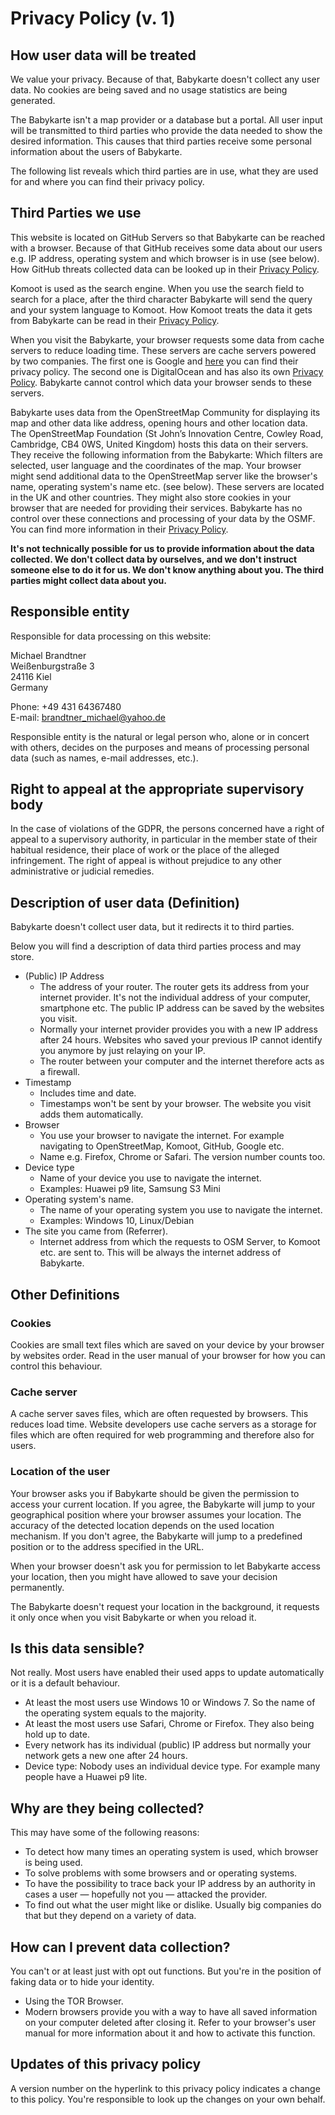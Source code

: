 # Privacy Policy (v. 1)

## How user data will be treated
We value your privacy. Because of that, Babykarte doesn't collect any user data. No cookies are being saved and no usage statistics are being generated.

The Babykarte isn't a map provider or a database but a portal. All user input will be transmitted to third parties who provide the data needed to show the desired information. This causes that third parties receive some personal information about the users of Babykarte.

The following list reveals which third parties are in use, what they are used for and where you can find their privacy policy.

## Third Parties we use
This website is located on GitHub Servers so that Babykarte can be reached with a browser. Because of that GitHub receives some data about our users e.g. IP address, operating system and which browser is in use (see below). How GitHub threats collected data can be looked up in their [Privacy Policy](https://help.github.com/en/articles/github-privacy-statement).

Komoot is used as the search engine. When you use the search field to search for a place, after the third character Babykarte will send the query and your system language to Komoot. How Komoot treats the data it gets from Babykarte can be read in their [Privacy Policy](https://www.komoot.de/privacy).

When you visit the Babykarte, your browser requests some data from cache servers to reduce loading time. These servers are cache servers powered by two companies. The first one is Google and [here](https://policies.google.com/privacy#infocollect) you can find their privacy policy. The second one is DigitalOcean and has also its own [Privacy Policy](https://www.digitalocean.com/legal/privacy-policy/). Babykarte cannot control which data your browser sends to these servers.

Babykarte uses data from the OpenStreetMap Community for displaying its map and other data like address, opening hours and other location data. The OpenStreetMap Foundation (St John’s Innovation Centre, Cowley Road, Cambridge, CB4 0WS, United Kingdom) hosts this data on their servers. They receive the following information from the Babykarte: Which filters are selected, user language and the coordinates of the map. Your browser might send additional data to the OpenStreetMap server like the browser's name, operating system's name etc. (see below). These servers are located in the UK and other countries. They might also store cookies in your browser that are needed for providing their services. Babykarte has no control over these connections and processing of your data by the OSMF. You can find more information in their [Privacy Policy](https://wiki.osmfoundation.org/wiki/Privacy_Policy).

**It's not technically possible for us to provide information about the data collected. We don't collect data by ourselves, and we don't instruct someone else to do it for us. We don't know anything about you. The third parties might collect data about you.**

## Responsible entity

Responsible for data processing on this website:  

Michael Brandtner  
Weißenburgstraße 3  
24116 Kiel  
Germany  

Phone: +49 431 64367480  
E-mail: brandtner_michael@yahoo.de  

Responsible entity is the natural or legal person who, alone or in concert with others, decides on the purposes and means of processing personal data (such as names, e-mail addresses, etc.).

## Right to appeal at the appropriate supervisory body
In the case of violations of the GDPR, the persons concerned have a right of appeal to a supervisory authority, in particular in the member state of their habitual residence, their place of work or the place of the alleged infringement. The right of appeal is without prejudice to any other administrative or judicial remedies.

## Description of user data (Definition)
Babykarte doesn't collect user data, but it redirects it to third parties.

Below you will find a description of data third parties process and may store.

- (Public) IP Address
  - The address of your router. The router gets its address from your internet provider. It's not the individual address of your computer, smartphone etc. The public IP address can be saved by the websites you visit.
  - Normally your internet provider provides you with a new IP address after 24 hours. Websites who saved your previous IP cannot identify you anymore by just relaying on your IP.
  - The router between your computer and the internet therefore acts as a firewall.
- Timestamp
  - Includes time and date.
  - Timestamps won't be sent by your browser. The website you visit adds them automatically.
- Browser
  - You use your browser to navigate the internet. For example navigating to OpenStreetMap, Komoot, GitHub, Google etc.
  - Name e.g. Firefox, Chrome or Safari. The version number counts too.
- Device type
  - Name of your device you use to navigate the internet.
  - Examples: Huawei p9 lite, Samsung S3 Mini
- Operating system's name.
  - The name of your operating system you use to navigate the internet.
  - Examples: Windows 10, Linux/Debian
- The site you came from (Referrer).
  - Internet address from which the requests to OSM Server, to Komoot etc. are sent to. This will be always the internet address of Babykarte.

## Other Definitions

### Cookies
Cookies are small text files which are saved on your device by your browser by websites order. Read in the user manual of your browser for how you can control this behaviour.

### Cache server
A cache server saves files, which are often requested by browsers. This reduces load time. Website developers use cache servers as a storage for files which are often required for web programming and therefore also for users.

### Location of the user
Your browser asks you if Babykarte should be given the permission to access your current location. If you agree, the Babykarte will jump to your geographical position where your browser assumes your location.
The accuracy of the detected location depends on the used location mechanism. If you don't agree, the Babykarte will jump to a predefined position or to the address specified in the URL.

When your browser doesn't ask you for permission to let Babykarte access your location, then you might have allowed to save your decision permanently.

The Babykarte doesn't request your location in the background, it requests it only once when you visit Babykarte or when you reload it.

## Is this data sensible?
Not really. Most users have enabled their used apps to update automatically or it is a default behaviour.

- At least the most users use Windows 10 or Windows 7. So the name of the operating system equals to the majority.
- At least the most users use Safari, Chrome or Firefox. They also being hold up to date.
- Every network has its individual (public) IP address but normally your network gets a new one after 24 hours.
- Device type: Nobody uses an individual device type. For example many people have a Huawei p9 lite.

## Why are they being collected?
This may have some of the following reasons:

- To detect how many times an operating system is used, which browser is being used.
- To solve problems with some browsers and or operating systems.
- To have the possibility to trace back your IP address by an authority in cases a user — hopefully not you — attacked the provider.
- To find out what the user might like or dislike. Usually big companies do that but they depend on a variety of data.

## How can I prevent data collection?
You can't or at least just with opt out functions. But you're in the position of faking data or to hide your identity.

- Using the TOR Browser.
- Modern browsers provide you with a way to have all saved information on your computer deleted after closing it. Refer to your browser's user manual for more information about it and how to activate this function.

## Updates of this privacy policy
A version number on the hyperlink to this privacy policy indicates a change to this policy. You're responsible to look up the changes on your own behalf.
